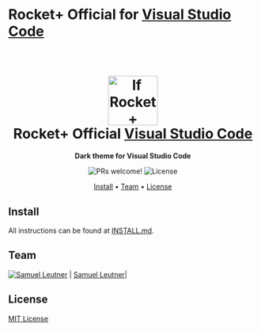 # Rocket+ Official for [Visual Studio Code](http://code.visualstudio.com)

<h1 align="center">
  <br>
  <img src="https://github.com/SamuelLeutner/getrocketplus/assets/103613009/e4e5f336-eafe-4596-ac9d-bf7b3901867a" alt="If Rocket+ Official" width="100">
  <br>
  Rocket+ Official <a href="https://code.visualstudio.com/">Visual Studio Code</a>
  <br>
</h1>

<p align="center">
  <strong>Dark theme for Visual Studio Code</strong>
</p>

<p align="center">
  <img src="https://img.shields.io/badge/PRs-welcome-%235FCC6F.svg" alt="PRs welcome!" />

  <img alt="License" src="https://img.shields.io/badge/license-MIT-%235FCC6F">
</p>

<p align="center">
  <a href="#install">Install</a> •
  <a href="#team">Team</a> •
  <a href="#license">License</a>
</p>

<p align="center">
  <!-- <img alt="Rocket+ Official screnshoot for Visual Studio Code" src=""> -->
</p>

## Install

All instructions can be found at [INSTALL.md](https://github.com/SamuelLeutner/getrocketplus/blob/main/INSTALL.MD).

## Team

[![Samuel Leutner](https://github.com/samuelleutner.png?size=100)](https://github.com/samuelleutner)
| [Samuel Leutner](https://github.com/SamuelLeutner/)|

## License

[MIT License](https://github.com/SamuelLeutner/getrocketplus/blob/main/LICENSE)
